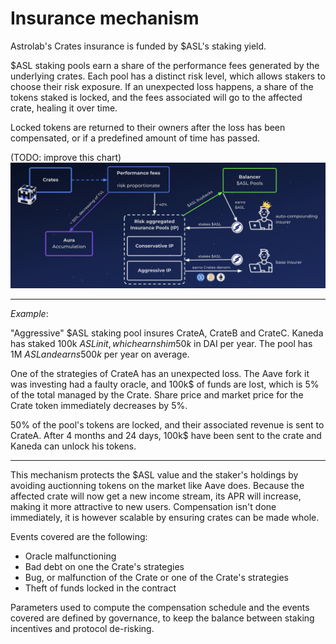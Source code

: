 # Insurance mechanism

Astrolab's Crates insurance is funded by $ASL's staking yield. 

$ASL staking pools earn a share of the performance fees generated by the underlying crates. Each pool has a distinct risk level, which allows stakers to choose their risk exposure. If an unexpected loss happens, a share of the tokens staked is locked, and the fees associated will go to the affected crate, healing it over time. 

Locked tokens are returned to their owners after the loss has been compensated, or if a predefined amount of time has passed.



(TODO: improve this chart)
![insurance flow chart](/media/asl-insurance-flow.png)

---

*Example*:

"Aggressive" $ASL staking pool insures CrateA, CrateB and CrateC. Kaneda has staked 100k $ASL in it, which earns him 50k$ in DAI per year. The pool has 1M $ASL and earns 500k$ per year on average.

One of the strategies of CrateA has an unexpected loss. The Aave fork it was investing had a faulty oracle, and 100k$ of funds are lost, which is 5% of the total managed by the Crate. Share price and market price for the Crate token immediately decreases by 5%.

50% of the pool's tokens are locked, and their associated revenue is sent to CrateA. After 4 months and 24 days, 100k$ have been sent to the crate and Kaneda can unlock his tokens.

---

This mechanism protects the $ASL value and the staker's holdings by avoiding auctionning tokens on the market like Aave does. Because the affected crate will now get a new income stream, its APR will increase, making it more attractive to new users. Compensation isn't done immediately, it is however scalable by ensuring crates can be made whole.

Events covered are the following:
- Oracle malfunctioning
- Bad debt on one the Crate's strategies
- Bug, or malfunction of the Crate or one of the Crate's strategies
- Theft of funds locked in the contract

Parameters used to compute the compensation schedule and the events covered are defined by governance, to keep the balance between staking incentives and protocol de-risking.